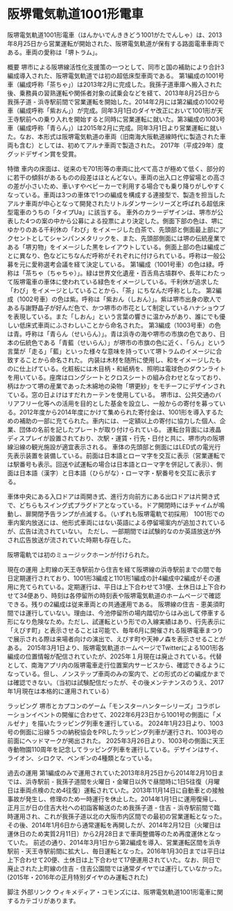 # 阪堺電気軌道1001形電車

阪堺電気軌道1001形電車（はんかいでんききどう1001がたでんしゃ）は、2013年8月25日から営業運転が開始された、阪堺電気軌道が保有する路面電車車両である。車両の愛称は「堺トラム」。

概要
堺市による阪堺線活性化支援策の一つとして、同市と国の補助により合計3編成導入された、阪堺電気軌道では初の超低床型車両である。
第1編成の1001号車（編成呼称「茶ちゃ」）は2013年2月に完成した。我孫子道車庫へ搬入された後、乗務員の習熟運転や関係者対象の試乗会などを経て、2013年8月25日から我孫子道 - 浜寺駅前間で営業運転を開始した。2014年2月には第2編成の1002号車（編成呼称「紫おん」）が完成。同年3月1日のダイヤ改正において1001形が天王寺駅前への乗り入れを開始すると同時に営業運転に就いた。第3編成の1003号車（編成呼称「青らん」）は2015年2月に完成。同年3月1日より営業運転に就いた。なお、本形式は阪堺電気軌道の車両（旧南海大阪軌道線時代に製造された車両も含む）としては、初めてアルナ車両で製造された。
2017年（平成29年）度グッドデザイン賞を受賞。

特徴
車内の床面は、従来のモ701形等の車両に比べて高さが極めて低く、部分的に若干の傾斜があるものの段差はほとんどない。車両の出入口と停留場との高さの差が小さいため、車いすやベビーカーで利用する場合でも乗り降りがしやすくなっている。車両は3つの車体で1つの編成を構成する連接型で、製造を担当したアルナ車両が中心となって開発されたリトルダンサーシリーズと呼ばれる超低床型電車のうちの「タイプUa」に該当する。
車外のカラーデザインは、堺市が公表した4つの案の中から公募による投票により決定した。側面下部の色は、堺にゆかりのある千利休の「わび」をイメージした白茶で、先頭部と側面最上部にアクセントとしてシャンパンメタリックを、また、先頭部側面には堺の伝統産業である「堺刃物」をイメージした黒をレイアウトしている。側面上部の色は編成ごとに異なり、色などにちなんだ呼称がそれぞれに付けられている。呼称は一般公募を元に愛称選考会議を経て決定している。
第1編成（1001号車）の色は緑。呼称は「茶ちゃ（ちゃちゃ）」。緑は世界文化遺産・百舌鳥古墳群や、長年にわたって阪堺電車の車体に使われている緑色をイメージしている。千利休が追求した「わび」をイメージとしていることから、「茶」にちなんだ呼称とした。
第2編成（1002号車）の色は紫。呼称は「紫おん（しおん）」。紫は堺市出身の歌人である与謝野晶子が好んだ色で、かつ堺市の市花として制定しているハナショウブを表現している。また「しおん」という言葉の響きに温かみがあり、誰にでも優しい低床式車両にふさわしいことから命名された。
第3編成（1003号車）の色は青。呼称は「青らん（せいらん）」。青は浜寺の海や堺市の市旗の色であり、日本の伝統色である「青藍（せいらん）」が堺市の市旗の色に近く、「らん」という言葉が「走る」「藍」といった様々な意味を持っていて堺トラムのイメージに合致することから命名された。
内装は木材を随所に使用し、和をイメージしたものに仕上げている。化粧板には木目柄・和紙柄を、照明は電球色のダウンライトを用いている。座席はロングシートとクロスシートの組み合わせとなっており、柄はかつて堺の産業であった木綿地の染物「堺更紗」をモチーフにデザインされている。窓の日よけはすだれカーテンを使用している。
堺市は、公共交通のバリアフリー化等への活用を目的とした基金を設立し、一般からの寄付を募っている。2012年度から2014年度にかけて集められた寄付金は、1001形を導入するための補助の一部に充てられた。車内には、一定額以上の寄付に協力した個人、企業、団体の名前を記したプレートが取り付けられている。
運転台背面には液晶ディスプレイが設置されており、次駅・運賃・行先・日付と共に、堺市内の阪堺線沿線の観光施設が適宜表示される。
車体の先頭部と側面にはLED式の電光行先表示装置を装備している。前面は日本語とローマ字を交互に表示（営業運転では駅番号も表示。回送や試運転の場合は日本語とローマ字を併記して表示）、側面は日本語（漢字）と日本語（ひらがな）・ローマ字・駅番号を交互に表示する。

車体中央にある入口ドアは両開き式、進行方向前方にある出口ドアは片開き式で、どちらもスイング式プラグドアとなっている。ドア開閉時にはチャイムが鳴動し、扉開閉予告ランプが点滅する。（いずれも阪堺電軌で初採用）
1001形での車内案内放送には、他形式車両にはない英語による停留場案内が追加されているが、広告は流されていない。
ただし、一部期間では試験的なのか英語放送が外され広告放送が流されていた時期も存在した。

阪堺電軌では初のミュージックホーンが付けられた。

現在の運用
上町線の天王寺駅前から住吉を経て阪堺線の浜寺駅前までの間で毎日定期運行されており、1001形3編成と1101形1編成の計4編成中2編成がその運用に充てられている。定期運行は、平日は上下合わせて31便、土休日は上下合わせて34便あり、時刻は各停留所の時刻表や阪堺電気軌道のホームページで確認できる。残りの2編成は従来車両との共通運用である。
阪堺線の住吉 - 恵美須町間では運行していない。理由は、今池停留所の場内踏切からはみ出して停車する形になり危険なため。ただし、試運転という形での入線実績はあり、行先表示に「えびす町」と表示させることは可能で、毎年6月に開催される阪堺電車まつりで展示される際は来場者向けの演出で、えびす町や天神ノ森を表示させることがある。
2015年3月1日より、阪堺電気軌道ホームページでTwitterによる1001形各編成の位置情報が配信されていたが、2025年１月現在は廃止されている。代替として、南海アプリ内の阪堺電車走行位置案内サービスから、確認できるようになっている。但し、ノンステップ車両のみの案内で、どの形式のどの編成かまでは確認できない。（当初は試験配信だったが、その後メンテナンスのうえ、2017年1月現在は本格的に運用されている）

ラッピング
堺市とカプコンのゲーム「モンスターハンターシリーズ」コラボレーションイベントの開催に合わせて、2022年6月23日から1001号の側面に「メルゼナ」を描いたラッピング列車を運行している。
2024年1月23日より、1003号の側面に沿線５つの納税協会をPRしたラッピング列車が運行され、1003号の前面にヘッドマークが掲出された。
2025年3月26日より、1003号の側面に天王寺動物園110周年を記念してラッピング列車を運行している。デザインはサイ、ライオン、シロクマ、ペンギンの4種類となっている。

過去の運用
第1編成のみで運用されていた2013年8月25日から2014年2月10日までは、浜寺駅前 - 我孫子道間を火曜日・金曜日以外で昼間時に1日5往復（月曜日は車両点検のため4往復）運転されていた。2013年11月14日に自動車との接触事故が発生し、修理のため一時運行を休止した。2014年1月1日に運用復帰し、正月三が日の住吉大社への初詣客輸送のため我孫子道 - 住吉 - 浜寺駅前間で臨時運用され、これが我孫子道以北の大阪市内区間での最初の営業運転となった。その後、2014年1月6日から通常運転を再開したが、2014年2月12日（火曜日は運休日のため実質2月11日）から2月28日まで車両整備等のため再度運休となっていた。
前述の通り、2014年3月1日から第2編成を導入、営業運転区間を浜寺駅前 - 天王寺駅前間に拡大し、毎日運転となった。2016年1月30日までは平日は上下合わせて20便、土休日は上下合わせて17便運用されていた。なお、同日で廃止された上町線の住吉 - 住吉公園間では通常ダイヤでは運行していなかった。(2015年・2016年の正月特別ダイヤのみ運転された)

脚注
外部リンク
 ウィキメディア・コモンズには、阪堺電気軌道1001形電車に関するカテゴリがあります。